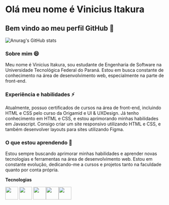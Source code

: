 # **Olá meu nome é Vinicius Itakura**
## Bem vindo ao meu perfil GitHub 👋

![Anurag's GitHub stats](https://github-readme-stats.vercel.app/api?username=ViniciusItakura&hide=prs,issues,contribs&show_icons=true&theme=radical)

### **Sobre mim 😄**
Meu nome é Vinicius Itakura, sou estudante de Engenharia de Software na Universidade Tecnológica Federal do Paraná. Estou em busca constante de conhecimento na área de desenvolvimento web, especialmente na parte de front-end.


### **Experiência e habilidades ⚡**
Atualmente, possuo certificados de cursos na área de front-end, incluindo HTML e CSS pelo curso da Origamid e UI & UXDesign. Já tenho conhecimento em HTML e CSS, e estou aprimorando minhas habilidades em Javascript. Consigo criar um site responsivo utilizando HTML e CSS, e também desenvolver layouts para sites utilizando Figma.


### **O que estou aprendendo 🌱**
Estou sempre buscando aprimorar minhas habilidades e aprender novas tecnologias e ferramentas na área de desenvolvimento web. Estou em constante evolução, dedicando-me a cursos e projetos tanto na faculdade quanto por conta própria.

**Tecnologias**

<img src="https://cdn.jsdelivr.net/gh/devicons/devicon/icons/html5/html5-original.svg" width="40" height="40"/> <img src="https://cdn.jsdelivr.net/gh/devicons/devicon/icons/css3/css3-original.svg" width="40" height="40"/>
<img src="https://cdn.jsdelivr.net/gh/devicons/devicon/icons/javascript/javascript-original.svg" width="40" height="40"/><img src="https://cdn.jsdelivr.net/gh/devicons/devicon/icons/c/c-original.svg" width="40" height="40"/><img src="https://cdn.jsdelivr.net/gh/devicons/devicon/icons/figma/figma-original.svg" width="40" height="40"/>

